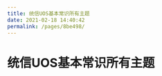 ```yaml
---
title: 统信UOS基本常识所有主题
date: 2021-02-18 14:40:42
permalink: /pages/8be498/
---
```

# 统信UOS基本常识所有主题



